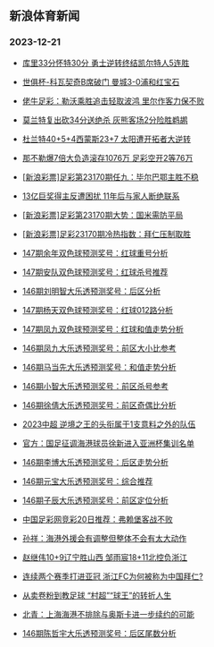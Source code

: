 ## 新浪体育新闻 
### 2023-12-21

+ [库里33分怀特30分 勇士逆转终结凯尔特人5连胜](https://sports.sina.com.cn/basketball/nba/2023-12-20/doc-imzyrtsc6309876.shtml)

+ [世俱杯-科瓦契奇B席破门 曼城3-0浦和红宝石](https://sports.sina.com.cn/g/pl/2023-12-20/doc-imzyriaa2072728.shtml)

+ [佬牛足彩：勒沃乘胜追击轻取波鸿 里尔作客力保不败](https://sports.sina.com.cn/l/2023-12-20/doc-imzyrpiz8741476.shtml)

+ [莫兰特复出砍34分送绝杀 灰熊客场2分险胜鹈鹕](https://sports.sina.com.cn/basketball/nba/2023-12-20/doc-imzyrpkc1852080.shtml)

+ [杜兰特40+5+4西蒙斯23+7 太阳遭开拓者大逆转](https://sports.sina.com.cn/basketball/nba/2023-12-20/doc-imzyrtsc6311763.shtml)

+ [那不勒爆7倍大负造滚存1076万 足彩空开2等76万](https://sports.sina.com.cn/l/2023-12-20/doc-imzyriaa2059092.shtml)

+ [[新浪彩票]足彩第23170期任九：毕尔巴鄂主胜不稳](https://sports.sina.com.cn/l/2023-12-20/doc-imzyriaa2060922.shtml)

+ [13亿巨奖得主反遭困扰 11年后与家人断绝联系](https://sports.sina.com.cn/l/2023-12-20/doc-imzypzhr0032156.shtml)

+ [[新浪彩票]足彩第23170期大势：国米需防平局](https://sports.sina.com.cn/l/2023-12-20/doc-imzyriaa2060520.shtml)

+ [[新浪彩票]足彩23170期冷热指数：拜仁压制取胜](https://sports.sina.com.cn/l/2023-12-20/doc-imzyriai6473263.shtml)

+ [147期余年双色球预测奖号：红球重号分析](https://sports.sina.com.cn/l/2023-12-20/doc-imzyrxxx1646328.shtml)

+ [147期安队双色球预测奖号：红球杀号推荐](https://sports.sina.com.cn/l/2023-12-20/doc-imzyrxxv8577747.shtml)

+ [146期刘明智大乐透预测奖号：后区分析](https://sports.sina.com.cn/l/2023-12-20/doc-imzyrxxu1783868.shtml)

+ [147期杨天双色球预测奖号：红球012路分析](https://sports.sina.com.cn/l/2023-12-20/doc-imzyrxxz6203936.shtml)

+ [147期凤九双色球预测奖号：红球和值走势分析](https://sports.sina.com.cn/l/2023-12-20/doc-imzyrxxx1646690.shtml)

+ [146期凤九大乐透预测奖号：前区大小比参考](https://sports.sina.com.cn/l/2023-12-20/doc-imzyrtrw1884213.shtml)

+ [146期马当先大乐透预测奖号：和值走势分析](https://sports.sina.com.cn/l/2023-12-20/doc-imzyrxxv8559945.shtml)

+ [146期小智大乐透预测奖号：前区杀号参考](https://sports.sina.com.cn/l/2023-12-20/doc-imzyrxxz6185527.shtml)

+ [146期徐倩大乐透预测奖号：前区奇偶比分析](https://sports.sina.com.cn/l/2023-12-20/doc-imzyrxxu1783348.shtml)

+ [2023中超 逆境之王的头衔属于1支意料之外的队伍](https://sports.sina.com.cn/china/2023-12-20/doc-imzyrpiz8762019.shtml)

+ [官方：国足征调海港球员徐新进入亚洲杯集训名单](https://sports.sina.com.cn/china/national/2023-12-20/doc-imzyskpt1452811.shtml)

+ [146期李博大乐透预测奖号：后区走势分析](https://sports.sina.com.cn/l/2023-12-20/doc-imzyrtrz1731118.shtml)

+ [146期元宝大乐透预测奖号：综合推荐](https://sports.sina.com.cn/l/2023-12-20/doc-imzyrtsc6287468.shtml)

+ [146期子辰大乐透预测奖号：前区定位分析](https://sports.sina.com.cn/l/2023-12-20/doc-imzyrxxx1629292.shtml)

+ [中国足彩网竞彩20日推荐：弗赖堡客战不败](https://sports.sina.com.cn/l/2023-12-20/doc-imzyrxxv8561851.shtml)

+ [孙祥：海港外援会有调整但整体不会有太大动作](https://sports.sina.com.cn/china/j/2023-12-20/doc-imzyskpy5496512.shtml)

+ [赵继伟10+9辽宁胜山西 邹雨宸18+11北控负浙江](https://sports.sina.com.cn/basketball/cba/2023-12-20/doc-imzysqvt5911337.shtml)

+ [连续两个赛季打进亚冠 浙江FC为何被称为中国拜仁?](https://sports.sina.com.cn/china/2023-12-20/doc-imzyrpiy1980016.shtml)

+ [从卖卷粉到教足球 “村超”“球王”的转折人生](https://sports.sina.com.cn/china/2023-12-20/doc-imzyrpiy2001810.shtml)

+ [北青：上海海港不排除与奥斯卡进一步续约的可能](https://sports.sina.com.cn/china/j/2023-12-20/doc-imzyskpw8716688.shtml)

+ [146期陈哲宇大乐透预测奖号：后区尾数分析](https://sports.sina.com.cn/l/2023-12-20/doc-imzyrtrx8662563.shtml)

